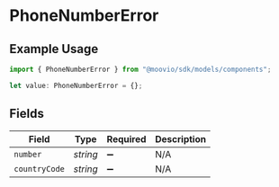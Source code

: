 # PhoneNumberError

## Example Usage

```typescript
import { PhoneNumberError } from "@moovio/sdk/models/components";

let value: PhoneNumberError = {};
```

## Fields

| Field              | Type               | Required           | Description        |
| ------------------ | ------------------ | ------------------ | ------------------ |
| `number`           | *string*           | :heavy_minus_sign: | N/A                |
| `countryCode`      | *string*           | :heavy_minus_sign: | N/A                |